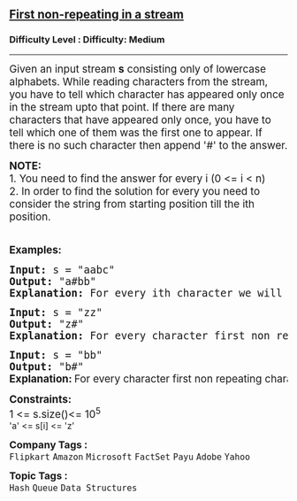 <h2><a href="https://www.geeksforgeeks.org/problems/first-non-repeating-character-in-a-stream1216/1">First non-repeating in a stream</a></h2><h3>Difficulty Level : Difficulty: Medium</h3><hr><div class="problems_problem_content__Xm_eO"><p><span style="font-size: 14pt;">Given an input stream <strong>s</strong> consisting only of lowercase alphabets. While reading characters from the stream, you have to tell which character has appeared only once in the stream upto that point. If there are many characters that have appeared only once, you have to tell which one of them was the first one to appear. If there is no such character then append '#' to the answer.</span></p>
<p><span style="font-size: 14pt;"><strong>NOTE:<br></strong>1. You need to find the answer for every i (0 &lt;= i &lt; n)</span><br><span style="font-size: 14pt;">2. In order to find the solution for every you need to consider the string from starting position till the ith position.<strong><br></strong>&nbsp;</span></p>
<p><span style="font-size: 14pt;"><strong>Examples:</strong></span></p>
<pre><span style="font-size: 14pt;"><strong>Input: </strong>s = "aabc"
<strong>Output: </strong>"a#bb"
<strong>Explanation: </strong>For every ith character we will consider the string from index 0 till index i first non repeating character is as follow- "a" - first non-repeating character is 'a' "aa" - no non-repeating character so '#' "aab" - first non-repeating character is 'b' "aabc" - there are two non repeating characters 'b' and 'c',  first non-repeating character is 'b' because 'b' comes before 'c' in the stream.</span></pre>
<pre><span style="font-size: 14pt;"><strong>Input: </strong>s = "zz"
<strong>Output: </strong>"z#"
<strong>Explanation: </strong>For every character first non repeating character is as follow- "z" - first non-repeating character is 'z' "zz" - no non-repeating character so '#' </span></pre>
<pre><span style="font-size: 14pt;"><strong>Input: </strong>s = "bb"
<strong>Output: </strong>"b#"
</span><span style="font-size: 14pt;"><strong style="font-size: 14pt; font-family: -apple-system, BlinkMacSystemFont, 'Segoe UI', Roboto, Oxygen, Ubuntu, Cantarell, 'Open Sans', 'Helvetica Neue', sans-serif;">Explanation: </strong><span style="font-size: 14pt; font-family: -apple-system, BlinkMacSystemFont, 'Segoe UI', Roboto, Oxygen, Ubuntu, Cantarell, 'Open Sans', 'Helvetica Neue', sans-serif;">For every character first non repeating character is as follow- "b" - first non-repeating character is 'b' "bb" - no non-repeating character so '#' </span>&nbsp;</span></pre>
<p><span style="font-size: 14pt;"><strong>Constraints:</strong><br>1 &lt;= s.size()&lt;= 10<sup>5<br>'a' &lt;= s[i] &lt;= 'z'</sup></span></p></div><p><span style=font-size:18px><strong>Company Tags : </strong><br><code>Flipkart</code>&nbsp;<code>Amazon</code>&nbsp;<code>Microsoft</code>&nbsp;<code>FactSet</code>&nbsp;<code>Payu</code>&nbsp;<code>Adobe</code>&nbsp;<code>Yahoo</code>&nbsp;<br><p><span style=font-size:18px><strong>Topic Tags : </strong><br><code>Hash</code>&nbsp;<code>Queue</code>&nbsp;<code>Data Structures</code>&nbsp;